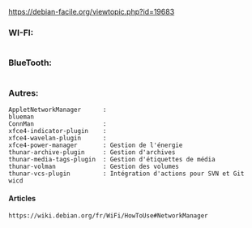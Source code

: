 https://debian-facile.org/viewtopic.php?id=19683


### WI-FI:
```
```

### BlueTooth:
```
```

### Autres:
```
AppletNetworkManager      :
blueman
ConnMan                   : 
xfce4-indicator-plugin    :
xfce4-wavelan-plugin      :
xfce4-power-manager       : Gestion de l'énergie
thunar-archive-plugin     : Gestion d'archives
thunar-media-tags-plugin  : Gestion d'étiquettes de média
thunar-volman             : Gestion des volumes
thunar-vcs-plugin         : Intégration d'actions pour SVN et Git
wicd
```


#### Articles
```
https://wiki.debian.org/fr/WiFi/HowToUse#NetworkManager
```

